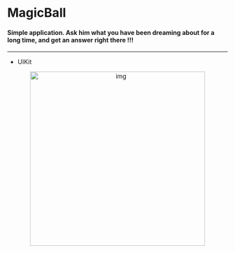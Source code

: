 # MagicBall

#### Simple application. Ask him what you have been dreaming about for a long time, and get an answer right there !!!

---

- UIKit

<div id="header" align="center">

<img src="MagicBallSwift/SupportingFiles/Assets/magicBall2png" alt="img" width="400"/>

</div>
